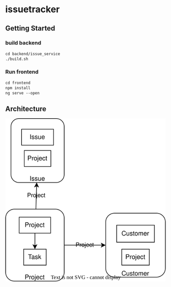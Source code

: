 # issuetracker
## Getting Started
### build backend
```
cd backend/issue_service
./build.sh
```
### Run frontend
``` 
cd frontend
npm install
ng serve --open
```
## Architecture
![Context Map](/context_map.svg "Context Map")